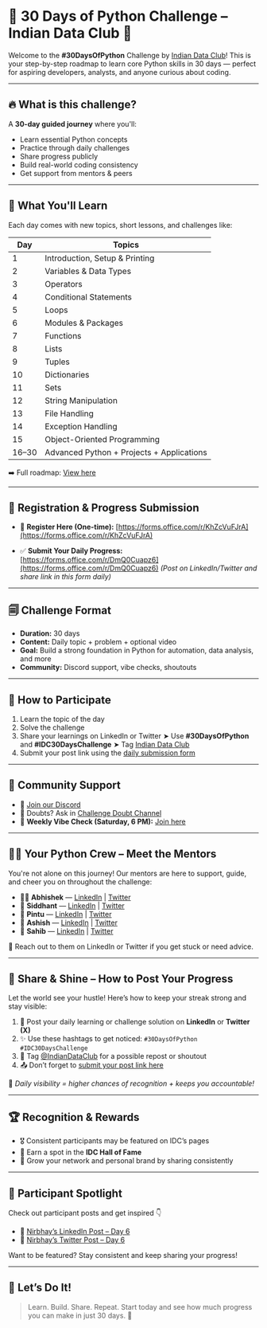 # 📍 30 Days of Python Challenge – Indian Data Club 🐍

Welcome to the **#30DaysOfPython** Challenge by [Indian Data Club](https://indiandataclub.com)!
This is your step-by-step roadmap to learn core Python skills in 30 days — perfect for aspiring developers, analysts, and anyone curious about coding.

---

## 🔥 What is this challenge?

A **30-day guided journey** where you'll:

* Learn essential Python concepts
* Practice through daily challenges
* Share progress publicly
* Build real-world coding consistency
* Get support from mentors & peers

---

## 🧠 What You'll Learn

Each day comes with new topics, short lessons, and challenges like:

| Day   | Topics                                    |
| ----- | ----------------------------------------- |
| 1     | Introduction, Setup & Printing            |
| 2     | Variables & Data Types                    |
| 3     | Operators                                 |
| 4     | Conditional Statements                    |
| 5     | Loops                                     |
| 6     | Modules & Packages                        |
| 7     | Functions                                 |
| 8     | Lists                                     |
| 9     | Tuples                                    |
| 10    | Dictionaries                              |
| 11    | Sets                                      |
| 12    | String Manipulation                       |
| 13    | File Handling                             |
| 14    | Exception Handling                        |
| 15    | Object-Oriented Programming               |
| 16–30 | Advanced Python + Projects + Applications |

➡️ Full roadmap: [View here](https://www.notion.so/30DaysOfPython-1f9a16c0422f8074bf29eee315a6802a?pvs=21)

---

## 📝 Registration & Progress Submission

* 🔗 **Register Here (One-time):**
  [https://forms.office.com/r/KhZcVuFJrA](https://forms.office.com/r/KhZcVuFJrA)

* ✅ **Submit Your Daily Progress:**
  [https://forms.office.com/r/DmQ0Cuapz6](https://forms.office.com/r/DmQ0Cuapz6)
  *(Post on LinkedIn/Twitter and share link in this form daily)*

---

## 🗐️ Challenge Format

* **Duration:** 30 days
* **Content:** Daily topic + problem + optional video
* **Goal:** Build a strong foundation in Python for automation, data analysis, and more
* **Community:** Discord support, vibe checks, shoutouts

---

## 🔄 How to Participate

1. Learn the topic of the day
2. Solve the challenge
3. Share your learnings on LinkedIn or Twitter
   ➤️ Use **#30DaysOfPython** and **#IDC30DaysChallenge**
   ➤️ Tag [Indian Data Club](https://www.linkedin.com/company/indian-data-club/)
4. Submit your post link using the [daily submission form](https://forms.office.com/r/DmQ0Cuapz6)

---

## 💬 Community Support

* 🔗 [Join our Discord](https://discord.com/channels/1298526897788944474/1374612960105988208)
* 💬 Doubts? Ask in [Challenge Doubt Channel](https://discord.gg/6gUG8KfPgx)
* 🎤 **Weekly Vibe Check (Saturday, 6 PM):**
  [Join here](https://meet.google.com/fgg-ghye-nrg)

---

## 🧑‍💼 Your Python Crew – Meet the Mentors

You're not alone on this journey!
Our mentors are here to support, guide, and cheer you on throughout the challenge:

* 👨‍💻 **Abhishek** — [LinkedIn](https://www.linkedin.com/in/abhishek7x/) | [Twitter](https://x.com/now7x)
* 🧠 **Siddhant** — [LinkedIn](https://www.linkedin.com/in/tnahddisttud/) | [Twitter](https://x.com/tnahddisttud)
* 🔧 **Pintu** — [LinkedIn](https://www.linkedin.com/in/pintuprajapati/) | [Twitter](https://x.com/pintzprajapati)
* 🧪 **Ashish** — [LinkedIn](https://www.linkedin.com/in/ashishm03/) | [Twitter](https://x.com/tensorfarmer?s=21)
* 🎯 **Sahib** — [LinkedIn](https://www.linkedin.com/in/sahib-musharraf/) | [Twitter](https://x.com/hey_sahib)

💬 Reach out to them on LinkedIn or Twitter if you get stuck or need advice.

---

## 📱 Share & Shine – How to Post Your Progress

Let the world see your hustle!
Here’s how to keep your streak strong and stay visible:

1. 📝 Post your daily learning or challenge solution on **LinkedIn** or **Twitter (X)**
2. ✨ Use these hashtags to get noticed:
   `#30DaysOfPython` `#IDC30DaysChallenge`
3. 🔔 Tag [@IndianDataClub](https://www.linkedin.com/company/indian-data-club/) for a possible repost or shoutout
4. 📤 Don’t forget to [submit your post link here](https://forms.office.com/r/DmQ0Cuapz6)

📌 *Daily visibility = higher chances of recognition + keeps you accountable!*

---

## 🏆 Recognition & Rewards

* 🎖️ Consistent participants may be featured on IDC’s pages
* 🏅 Earn a spot in the **IDC Hall of Fame**
* 📣 Grow your network and personal brand by sharing consistently

---

## 📢 Participant Spotlight

Check out participant posts and get inspired 👇

* 🔗 [Nirbhay’s LinkedIn Post – Day 6](https://www.linkedin.com/posts/nirbhay-kumar-32b947262_30daysofpython-30daysofpython-idc30dayschallenge-activity-7336228850852323328-cfTs?utm_source=share&utm_medium=member_desktop&rcm=ACoAAECRQRMBxzdP7n0gtJfB5O14UkPBC9munB8)
* 🔗 [Nirbhay’s Twitter Post – Day 6](https://x.com/nirbhaykkr6/status/1930464194182173006)

Want to be featured? Stay consistent and keep sharing your progress!

---

## 📌 Let’s Do It!

> Learn. Build. Share. Repeat.
> Start today and see how much progress you can make in just 30 days. 🚀

